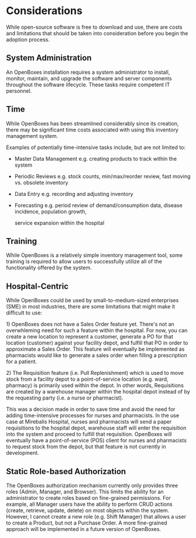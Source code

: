 # Considerations

While open-source software is free to download and use, there are costs and limitations that should be taken into consideration before you begin the adoption process.

## System Administration

An OpenBoxes installation requires a system administrator to install, monitor, maintain, and upgrade the software and server components throughout the software lifecycle. These tasks require competent IT personnel.

## Time

While OpenBoxes has been streamlined considerably since its creation, there may be significant time costs associated with using this inventory management system.

Examples of potentially time-intensive tasks include, but are not limited to:

* Master Data Management e.g. creating products to track within the system
* Periodic Reviews e.g. stock counts, min/max/reorder review, fast moving vs. obsolete inventory
* Data Entry e.g. recording and adjusting inventory 
* Forecasting e.g. period review of demand/consumption data, disease incidence, population growth, 

  service expansion within the hospital

## Training

While OpenBoxes is a relatively simple inventory management tool, some training is required to allow users to successfully utilize all of the functionality offered by the system.

## Hospital-Centric

While OpenBoxes could be used by small-to-medium-sized enterprises \(SME\) in most industries, there are some limitations that might make it difficult to use:

1\) OpenBoxes does not have a Sales Order feature yet. There's not an overwhleming need for such a feature within the hospital. For now, you can create a new location to represent a customer, generate a PO for that location \(customer\) against your facility depot, and fulfill that PO in order to approximate a Sales Order. This feature will eventually be implemented as pharmacists would like to generate a sales order when filling a prescription for a patient.

2\) The Requisition feature \(i.e. Pull Replenishment\) which is used to move stock from a facility depot to a point-of-service location \(e.g. ward, pharmacy\) is primarily used within the depot. In other words, Requisitions are created by a warehouse manager within the hospital depot instead of by the requesting party \(i.e. a nurse or pharmacist\).

This was a decision made in order to save time and avoid the need for adding time-intensive processes for nurses and pharmacists. In the use case at Mirebalis Hospital, nurses and pharmacists will send a paper requisitions to the hospital depot, warehouse staff will enter the requisition into the system and proceed to fulfill that requisition. OpenBoxes will eventually have a point-of-service \(POS\) client for nurses and pharmacists to request stock from the depot, but that feature is not currently in development.

## Static Role-based Authorization

The OpenBoxes authorization mechanism currently only provides three roles \(Admin, Manager, and Browser\). This limits the ability for an administrator to create roles based on fine-grained permissions. For example, all Manager users have the ability to perform CRUD actions \(create, retrieve, update, delete\) on most objects within the system. However, I cannot create a new role \(e.g. Shift Manager\) that allows a user to create a Product, but not a Purchase Order. A more fine-grained approach will be implemented in a future version of OpenBoxes.

